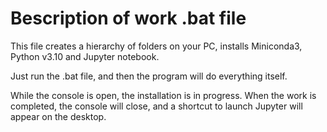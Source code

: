 # Вescription of work .bat file

This file creates a hierarchy of folders on your PC, installs Miniconda3, Python v3.10 and Jupyter notebook.

Just run the .bat file, and then the program will do everything itself.

While the console is open, the installation is in progress. When the work is completed, the console will close, and a shortcut to launch Jupyter will appear on the desktop.
